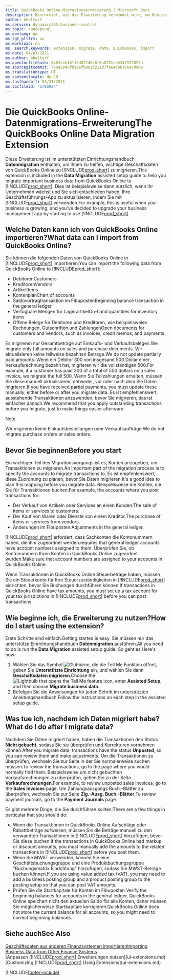 ```yaml
---
title: QuickBooks Online-Migrationserweiterung | Microsoft Docs
description: Beschreibt, wie die Erweiterung verwendet wird, um Debitoren, Kreditoren, Artikel und Konten aus QuickBooks Online zu Business Central zu migrieren.
author: bholtorf
ms.service: dynamics365-business-central
ms.topic: conceptual
ms.devlang: na
ms.tgt_pltfrm: na
ms.workload: na
ms. search.keywords: extension, migrate, data, QuickBooks, import
ms.date: 04/01/2021
ms.author: bholtorf
ms.openlocfilehash: 6481eeb46116d02240c6f6a0201cb633f572822a
ms.sourcegitcommit: 766e2840fd16efb901d211d7fa64d96766ac99d9
ms.translationtype: HT
ms.contentlocale: de-CH
ms.lasthandoff: 03/31/2021
ms.locfileid: "5785024"
---
```

# <a name="the-quickbooks-online-data-migration-extension"></a><span data-ttu-id="014c2-103">Die QuickBooks Online-Datenmigrations-Erweiterung</span><span class="sxs-lookup"><span data-stu-id="014c2-103">The QuickBooks Online Data Migration Extension</span></span>

<span data-ttu-id="014c2-104">Diese Erweiterung ist im unterstützten Einrichtungshandbuch **Datenmigration** enthalten, um Ihnen zu helfen, wichtige Geschäftsdaten von QuickBooks Online zu [!INCLUDE[prod_short](includes/prod_short.md)] zu migrieren.</span><span class="sxs-lookup"><span data-stu-id="014c2-104">This extension is included in the **Data Migration** assisted setup guide to help you migrate important business data from QuickBooks Online to [!INCLUDE[prod_short](includes/prod_short.md)].</span></span> <span data-ttu-id="014c2-105">Dies ist beispielsweise dann nützlich, wenn Ihr Unternehmen wächst und Sie sich entschieden haben, Ihre Geschäftsführungs-App zu aktualisieren, indem Sie mit [!INCLUDE[prod_short](includes/prod_short.md)] verwenden.</span><span class="sxs-lookup"><span data-stu-id="014c2-105">For example, this is useful when your business is growing, and you've decided to upgrade your business management app by starting to use [!INCLUDE[prod_short](includes/prod_short.md)].</span></span>

## <a name="what-data-can-i-import-from-quickbooks-online"></a><span data-ttu-id="014c2-106">Welche Daten kann ich von QuickBooks Online importieren?</span><span class="sxs-lookup"><span data-stu-id="014c2-106">What data can I import from QuickBooks Online?</span></span>

<span data-ttu-id="014c2-107">Sie können die folgenden Daten von QuickBooks Online in [!INCLUDE[prod_short](includes/prod_short.md)] importieren:</span><span class="sxs-lookup"><span data-stu-id="014c2-107">You can import the following data from QuickBooks Online to [!INCLUDE[prod_short](includes/prod_short.md)]:</span></span>  

* <span data-ttu-id="014c2-108">Debitoren</span><span class="sxs-lookup"><span data-stu-id="014c2-108">Customers</span></span>
* <span data-ttu-id="014c2-109">Kreditoren</span><span class="sxs-lookup"><span data-stu-id="014c2-109">Vendors</span></span>
* <span data-ttu-id="014c2-110">Artikel</span><span class="sxs-lookup"><span data-stu-id="014c2-110">Items</span></span>
* <span data-ttu-id="014c2-111">Kontenplan</span><span class="sxs-lookup"><span data-stu-id="014c2-111">Chart of accounts</span></span>
* <span data-ttu-id="014c2-112">Saldovortragtransaktion im Fibuposten</span><span class="sxs-lookup"><span data-stu-id="014c2-112">Beginning balance transaction in the general ledger</span></span>
* <span data-ttu-id="014c2-113">Verfügbare Mengen für Lagerartikel</span><span class="sxs-lookup"><span data-stu-id="014c2-113">On-hand quantities for inventory items</span></span>
* <span data-ttu-id="014c2-114">Offene Belege für Debitoren und Kreditoren, wie beispielsweise Rechnungen, Gutschriften und Zahlungen</span><span class="sxs-lookup"><span data-stu-id="014c2-114">Open documents for customers and vendors, such as invoices, credit memos, and payments</span></span>

<span data-ttu-id="014c2-115">Es migrieren nur Gesamtbeträge auf Einkaufs- und Verkaufsbelegen.</span><span class="sxs-lookup"><span data-stu-id="014c2-115">We migrate only full amounts on sales and purchase documents.</span></span> <span data-ttu-id="014c2-116">Wir aktualisieren keine teilweise bezahlten Beträge.</span><span class="sxs-lookup"><span data-stu-id="014c2-116">We do not update partially paid amounts.</span></span> <span data-ttu-id="014c2-117">Wenn ein Debitor 300 von insgesamt 500 Dollar einer Verkaufsrechnung bezahlt hat, migrieren wir die vollständigen 500.</span><span class="sxs-lookup"><span data-stu-id="014c2-117">For example, if a customer has paid 300 of a total of 500 dollars on a sales invoice, we migrate the full 500.</span></span> <span data-ttu-id="014c2-118">Wenn Sie Teilzahlungen erhalten, müssen Sie diese manuell aktualisieren, entweder, vor oder nach dem Sie Daten migrieren.</span><span class="sxs-lookup"><span data-stu-id="014c2-118">If you have received partial payments, you must update these manually, either before or after you migrate data.</span></span> <span data-ttu-id="014c2-119">Es ist empfehlenswert, ausstehende Transaktionen anzuwenden, bevor Sie migrieren, das ist einfacher danach.</span><span class="sxs-lookup"><span data-stu-id="014c2-119">We recommend that you apply outstanding transactions before you migrate, just to make things easier afterward.</span></span>

> [!NOTE]  
> <span data-ttu-id="014c2-120">Wir migrieren keine Einkaufsbestellungen oder Verkaufsaufträge.</span><span class="sxs-lookup"><span data-stu-id="014c2-120">We do not migrate purchase orders or sales orders.</span></span>

## <a name="before-you-start"></a><span data-ttu-id="014c2-121">Bevor Sie beginnen</span><span class="sxs-lookup"><span data-stu-id="014c2-121">Before you start</span></span>

<span data-ttu-id="014c2-122">Ein wichtiger Teil des Migrationsvorgangs ist es, Konten anzugeben, um Transaktionen zu migrieren.</span><span class="sxs-lookup"><span data-stu-id="014c2-122">An important part of the migration process is to specify the accounts to migrate transactions to.</span></span> <span data-ttu-id="014c2-123">Es ist empfehlenswert, diese Zuordnung zu planen, bevor Sie Daten migrieren.</span><span class="sxs-lookup"><span data-stu-id="014c2-123">It's a good idea to plan this mapping before you migrate data.</span></span> <span data-ttu-id="014c2-124">Beispielsweise die Konten, die Sie für Transaktionen buchen:</span><span class="sxs-lookup"><span data-stu-id="014c2-124">For example, the accounts where you post transactions for:</span></span>  

* <span data-ttu-id="014c2-125">Der Verkauf von Artikeln oder Services an einen Kunden.</span><span class="sxs-lookup"><span data-stu-id="014c2-125">The sale of items or services to customers.</span></span>
* <span data-ttu-id="014c2-126">Der Kauf von Waren oder Dienste von einem Kreditor.</span><span class="sxs-lookup"><span data-stu-id="014c2-126">The purchase of items or services from vendors.</span></span>  
* <span data-ttu-id="014c2-127">Änderungen im Fibuposten.</span><span class="sxs-lookup"><span data-stu-id="014c2-127">Adjustments in the general ledger.</span></span>  

[!INCLUDE[prod_short](includes/prod_short.md)] <span data-ttu-id="014c2-128">erfordert, dass Sachkonten die Kontonummern haben, die ihm zugeordnet werden.</span><span class="sxs-lookup"><span data-stu-id="014c2-128">requires that general ledger accounts have account numbers assigned to them.</span></span> <span data-ttu-id="014c2-129">Überprüfen Sie, ob Kontonummern Ihren Konten in QuickBooks Online zugeordnet wurden.</span><span class="sxs-lookup"><span data-stu-id="014c2-129">Make sure that account numbers are assigned to your accounts in QuickBooks Online.</span></span>

<span data-ttu-id="014c2-130">Wenn Transaktionen in QuickBooks Online Steuerbeträge haben, müssen Sie ein Steuerkonto für Ihre Steuerzuständigkeiten in [!INCLUDE[prod_short](includes/prod_short.md)] einrichten, bevor Sie Buchungen durchführen können.</span><span class="sxs-lookup"><span data-stu-id="014c2-130">If transactions in QuickBooks Online have tax amounts, you must set up a tax account for your tax jurisdictions in [!INCLUDE[prod_short](includes/prod_short.md)] before you can post transactions.</span></span>

## <a name="how-do-i-start-using-the-extension"></a><span data-ttu-id="014c2-131">Wie beginne ich, die Erweiterung zu nutzen?</span><span class="sxs-lookup"><span data-stu-id="014c2-131">How do I start using the extension?</span></span>

<span data-ttu-id="014c2-132">Erste Schritte sind einfach.</span><span class="sxs-lookup"><span data-stu-id="014c2-132">Getting started is easy.</span></span> <span data-ttu-id="014c2-133">Sie müssen nur das unterstütze Einrichtungshandbuch **Datenmigration** ausführen.</span><span class="sxs-lookup"><span data-stu-id="014c2-133">All you need to do is run the **Data Migration** assisted setup guide.</span></span> <span data-ttu-id="014c2-134">So geht es:</span><span class="sxs-lookup"><span data-stu-id="014c2-134">Here's how:</span></span>

1. <span data-ttu-id="014c2-135">Wählen Sie das Symbol ![Glühbirne, die die Tell Me Funktion öffnet](media/ui-search/search_small.png "Tell Me-Funktion"), geben Sie **Unterstützte Einrichtung** ein, und wählen Sie dann **Geschäftsdaten migrieren**.</span><span class="sxs-lookup"><span data-stu-id="014c2-135">Choose the ![Lightbulb that opens the Tell Me feature](media/ui-search/search_small.png "Tell me what you want to do") icon, enter **Assisted Setup**, and then choose **Migrate business data**.</span></span>
2. <span data-ttu-id="014c2-136">Befolgen Sie die Anweisungen für jeden Schritt im unterstützten Anleitungshandbuch.</span><span class="sxs-lookup"><span data-stu-id="014c2-136">Follow the instructions on each step in the assisted setup guide.</span></span>

## <a name="what-do-i-do-after-i-migrate-data"></a><span data-ttu-id="014c2-137">Was tue ich, nachdem ich Daten migriert habe?</span><span class="sxs-lookup"><span data-stu-id="014c2-137">What do I do after I migrate data?</span></span>

<span data-ttu-id="014c2-138">Nachdem Sie Daten migriert haben, haben die Transaktionen den Status **Nicht gebucht**, sodass Sie sie überprüfen und Korrekturen vornehmen können.</span><span class="sxs-lookup"><span data-stu-id="014c2-138">After you migrate data, transactions have the status **Unposted**, so you can review them and make adjustments.</span></span> <span data-ttu-id="014c2-139">Um die Transaktionen zu überprüfen, wechseln Sie zur Seite in der Sie normalerweise suchen müssen.</span><span class="sxs-lookup"><span data-stu-id="014c2-139">To review the transactions, go to the page where you would normally find them.</span></span> <span data-ttu-id="014c2-140">Beispielsweise um nicht gebuchten Verkaufsrechnungen zu überprüfen, gehen Sie zu der Seite **Verkaufsrechnungen**.</span><span class="sxs-lookup"><span data-stu-id="014c2-140">For example, to review unposted sales invoices, go to the **Sales Invoices** page.</span></span> <span data-ttu-id="014c2-141">Um Zahlungsausgangs Buch.-Blätter zu überprüfen, wechseln Sie zur Seite **Zlg.-Ausg. Buch.-Blätter**.</span><span class="sxs-lookup"><span data-stu-id="014c2-141">To review payment journals, go to the **Payment Journals** page.</span></span>  

<span data-ttu-id="014c2-142">Es gibt mehrere Dinge, die Sie durchführen sollten:</span><span class="sxs-lookup"><span data-stu-id="014c2-142">There are a few things in particular that you should do:</span></span>

* <span data-ttu-id="014c2-143">Wenn die Transaktionen in QuickBooks Online Aufschläge oder Rabattbeträge aufweisen, müssen Sie die Beträge manuell zu den verwandten Transaktionen in [!INCLUDE[prod_short](includes/prod_short.md)] hinzufügen, bevor Sie diese buchen.</span><span class="sxs-lookup"><span data-stu-id="014c2-143">If the transactions in QuickBooks Online had markup or discount amounts, you must manually add the amounts to the related transactions in [!INCLUDE[prod_short](includes/prod_short.md)] before you post them.</span></span>
* <span data-ttu-id="014c2-144">Wenn Sie MWST verwenden, können Sie eine Geschäftsbuchungsgruppe und eine Produktbuchungsgruppe "Buchungsmatrix Einrichtung" hinzufügen, sodass Sie MWST-Beträge buchen können.</span><span class="sxs-lookup"><span data-stu-id="014c2-144">If you are using value added tax (VAT), you may need to add a business posting group and a product posting group to the posting setup so that you can post VAT amounts.</span></span>
* <span data-ttu-id="014c2-145">Prüfen Sie die Startkapitale für Konten im Fibuposten.</span><span class="sxs-lookup"><span data-stu-id="014c2-145">Verify the beginning balances for accounts in the general ledger.</span></span> <span data-ttu-id="014c2-146">QuickBooks Online speichert nicht den aktuellen Saldo für alle Konten, daher müssen Sie möglicherweise Startkapitale korrigieren.</span><span class="sxs-lookup"><span data-stu-id="014c2-146">QuickBooks Online does not store the current balance for all accounts, so you might need to correct beginning balances.</span></span>

## <a name="see-also"></a><span data-ttu-id="014c2-147">Siehe auch</span><span class="sxs-lookup"><span data-stu-id="014c2-147">See Also</span></span>

[<span data-ttu-id="014c2-148">Geschäftsdaten aus anderen Finanzsystemen importieren</span><span class="sxs-lookup"><span data-stu-id="014c2-148">Importing Business Data from Other Finance Systems</span></span>](across-import-data-configuration-packages.md)  
<span data-ttu-id="014c2-149">[Anpassen [!INCLUDE[prod_short](includes/prod_short.md)] Erweiterungen nutzen](ui-extensions.md)</span><span class="sxs-lookup"><span data-stu-id="014c2-149">[Customizing [!INCLUDE[prod_short](includes/prod_short.md)] Using Extensions](ui-extensions.md)</span></span>  


[!INCLUDE[footer-include](includes/footer-banner.md)]